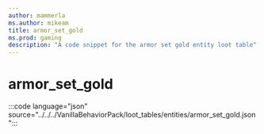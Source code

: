 ```yaml
---
author: mammerla
ms.author: mikeam
title: armor_set_gold
ms.prod: gaming
description: "A code snippet for the armor set gold entity loot table"
---
```


# armor_set_gold

:::code language="json" source="../../../VanillaBehaviorPack/loot_tables/entities/armor_set_gold.json":::